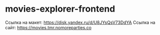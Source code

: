 # movies-explorer-frontend
Ссылка на макет: https://disk.yandex.ru/d/U8JYsQsV73DdYA
Cсылка на сайт: https://movies.tmr.nomoreparties.co